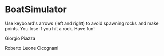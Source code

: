 # BoatSimulator
Use keyboard's arrows (left and right) to avoid spawning rocks and make points. You lose if you hit a rock. Have fun!

Giorgio Piazza

Roberto Leone Cicognani
